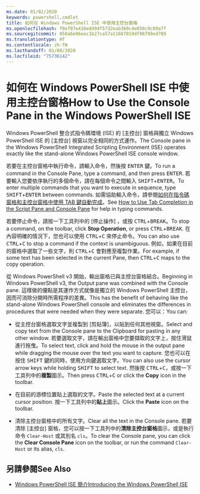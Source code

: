 ```yaml
---
ms.date: 01/02/2020
keywords: powershell,cmdlet
title: 如何在 Windows PowerShell ISE 中使用主控台窗格
ms.openlocfilehash: f0ef07e410ed494f5732eab360c4e050c9c09a7f
ms.sourcegitcommit: 058a6e86eac1b27ca57a11687019df98709ed709
ms.translationtype: HT
ms.contentlocale: zh-TW
ms.lasthandoff: 01/08/2020
ms.locfileid: "75736142"
---
```

# <a name="how-to-use-the-console-pane-in-the-windows-powershell-ise"></a><span data-ttu-id="fbfa4-103">如何在 Windows PowerShell ISE 中使用主控台窗格</span><span class="sxs-lookup"><span data-stu-id="fbfa4-103">How to Use the Console Pane in the Windows PowerShell ISE</span></span>

<span data-ttu-id="fbfa4-104">Windows PowerShell 整合式指令碼環境 (ISE) 的 [主控台] 窗格與獨立 Windows PowerShell ISE 的 [主控台] 視窗以完全相同的方式運作。</span><span class="sxs-lookup"><span data-stu-id="fbfa4-104">The Console pane in the Windows PowerShell Integrated Scripting Environment (ISE) operates exactly like the stand-alone Windows PowerShell ISE console window.</span></span>

<span data-ttu-id="fbfa4-105">若要在主控台窗格中執行命令，請輸入命令，然後按 <kbd>ENTER</kbd> 鍵。</span><span class="sxs-lookup"><span data-stu-id="fbfa4-105">To run a command in the Console Pane, type a command, and then press <kbd>ENTER</kbd>.</span></span> <span data-ttu-id="fbfa4-106">若要輸入您要依序執行的多個命令，請在每個命令之間輸入 <kbd>SHIFT</kbd>+<kbd>ENTER</kbd>。</span><span class="sxs-lookup"><span data-stu-id="fbfa4-106">To enter multiple commands that you want to execute in sequence, type <kbd>SHIFT</kbd>+<kbd>ENTER</kbd> between commands.</span></span> <span data-ttu-id="fbfa4-107">如需協助輸入命令，請參閱[如何在指令碼窗格和主控台窗格中使用 TAB 鍵自動完成](How-to-Use-Tab-Completion-in-the-Script-Pane-and-Console-Pane.md)。</span><span class="sxs-lookup"><span data-stu-id="fbfa4-107">See [How to Use Tab Completion in the Script Pane and Console Pane](How-to-Use-Tab-Completion-in-the-Script-Pane-and-Console-Pane.md) for help in typing commands.</span></span>

<span data-ttu-id="fbfa4-108">若要停止命令，請按一下工具列中的 [停止操作]  ，或按 <kbd>CTRL</kbd>+<kbd>BREAK</kbd>。</span><span class="sxs-lookup"><span data-stu-id="fbfa4-108">To stop a command, on the toolbar, click **Stop Operation**, or press <kbd>CTRL</kbd>+<kbd>BREAK</kbd>.</span></span> <span data-ttu-id="fbfa4-109">在內容明確的情況下，您也可以使用 <kbd>CTRL</kbd>+<kbd>C</kbd> 來停止命令。</span><span class="sxs-lookup"><span data-stu-id="fbfa4-109">You can also use <kbd>CTRL</kbd>+<kbd>C</kbd> to stop a command if the context is unambiguous.</span></span> <span data-ttu-id="fbfa4-110">例如，如果在目前的窗格中選取了一些文字，則 <kbd>CTRL</kbd>+<kbd>C</kbd> 會對應至複製作業。</span><span class="sxs-lookup"><span data-stu-id="fbfa4-110">For example, if some text has been selected in the current Pane, then <kbd>CTRL</kbd>+<kbd>C</kbd> maps to the copy operation.</span></span>

<span data-ttu-id="fbfa4-111">從 Windows PowerShell v3 開始，輸出窗格已與主控台窗格結合。</span><span class="sxs-lookup"><span data-stu-id="fbfa4-111">Beginning in Windows PowerShell v3, the Output pane was combined with the Console pane.</span></span> <span data-ttu-id="fbfa4-112">這樣做的優點是其運作方式就像是獨立的 Windows PowerShell 主控台，因而可消除分開時所需程序的差異。</span><span class="sxs-lookup"><span data-stu-id="fbfa4-112">This has the benefit of behaving like the stand-alone Windows PowerShell console and eliminates the differences in procedures that were needed when they were separate.</span></span> <span data-ttu-id="fbfa4-113">您可以：</span><span class="sxs-lookup"><span data-stu-id="fbfa4-113">You can:</span></span>

- <span data-ttu-id="fbfa4-114">從主控台窗格選取文字並複製到 [剪貼簿]，以貼到任何其他視窗。</span><span class="sxs-lookup"><span data-stu-id="fbfa4-114">Select and copy text from the Console pane to the Clipboard for pasting in any other window.</span></span> <span data-ttu-id="fbfa4-115">若要選取文字，請在輸出窗格中您要擷取的文字上，按住滑鼠進行拖曳。</span><span class="sxs-lookup"><span data-stu-id="fbfa4-115">To select text, click and hold the mouse in the output pane while dragging the mouse over the text you want to capture.</span></span> <span data-ttu-id="fbfa4-116">您也可以在按住 <kbd>SHIFT</kbd> 鍵的同時，使用方向鍵選取文字。</span><span class="sxs-lookup"><span data-stu-id="fbfa4-116">You can also use the cursor arrow keys while holding <kbd>SHIFT</kbd> to select text.</span></span> <span data-ttu-id="fbfa4-117">然後按 <kbd>CTRL</kbd>+<kbd>C</kbd>，或按一下工具列中的**複製**圖示。</span><span class="sxs-lookup"><span data-stu-id="fbfa4-117">Then press <kbd>CTRL</kbd>+<kbd>C</kbd> or click the **Copy** icon in the toolbar.</span></span>

- <span data-ttu-id="fbfa4-118">在目前的游標位置貼上選取的文字。</span><span class="sxs-lookup"><span data-stu-id="fbfa4-118">Paste the selected text at a current cursor position.</span></span> <span data-ttu-id="fbfa4-119">按一下工具列中的**貼上**圖示。</span><span class="sxs-lookup"><span data-stu-id="fbfa4-119">Click the **Paste** icon on the toolbar.</span></span>

- <span data-ttu-id="fbfa4-120">清除主控台窗格中的所有文字。</span><span class="sxs-lookup"><span data-stu-id="fbfa4-120">Clear all the text in the Console pane.</span></span> <span data-ttu-id="fbfa4-121">若要清除 [主控台] 窗格，您可以按一下工具列中的**清除主控台窗格**圖示，或是執行命令 `Clear-Host` 或其別名 `cls`。</span><span class="sxs-lookup"><span data-stu-id="fbfa4-121">To clear the Console pane, you can click the **Clear Console Pane** icon on the toolbar, or run the command `Clear-Host` or its alias, `cls`.</span></span>

## <a name="see-also"></a><span data-ttu-id="fbfa4-122">另請參閱</span><span class="sxs-lookup"><span data-stu-id="fbfa4-122">See Also</span></span>

- [<span data-ttu-id="fbfa4-123">Windows PowerShell ISE 簡介</span><span class="sxs-lookup"><span data-stu-id="fbfa4-123">Introducing the Windows PowerShell ISE</span></span>](Introducing-the-Windows-PowerShell-ISE.md)
